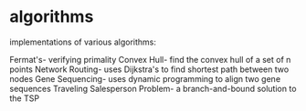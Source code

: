 # algorithms

implementations of various algorithms:

Fermat's- verifying primality
Convex Hull- find the convex hull of a set of n points
Network Routing- uses Dijkstra's to find shortest path between two nodes
Gene Sequencing- uses dynamic programming to align two gene sequences
Traveling Salesperson Problem- a branch-and-bound solution to the TSP
